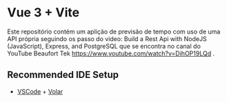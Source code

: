 # Vue 3 + Vite
  Este repositório contém um aplição de previsão de tempo com uso de uma API própria seguindo os passo do video: Build a Rest Api with NodeJS (JavaScript), Express, and PostgreSQL que se encontra no canal do YouTube Beaufort Tek https://www.youtube.com/watch?v=DihOP19LQd .

## Recommended IDE Setup

- [VSCode](https://code.visualstudio.com/) + [Volar](https://marketplace.visualstudio.com/items?itemName=johnsoncodehk.volar)

